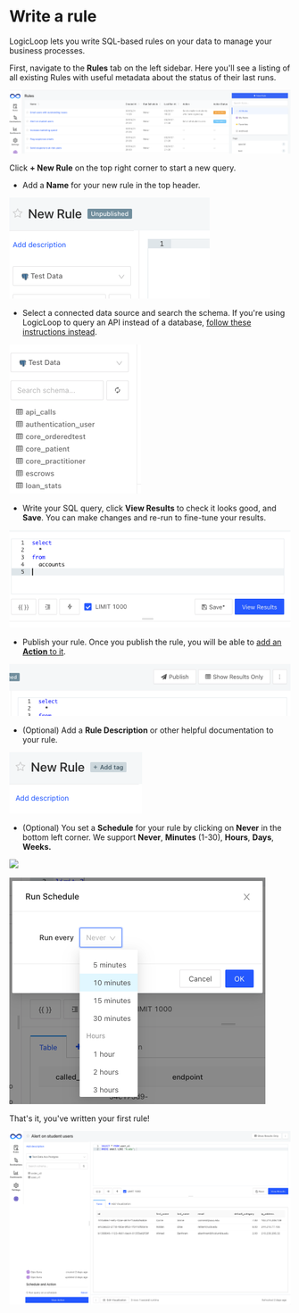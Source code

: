 # Write a rule

LogicLoop lets you write SQL-based rules on your data to manage your business processes.&#x20;

First, navigate to the **Rules** tab on the left sidebar. Here you'll see a listing of all existing Rules with useful metadata about the status of their last runs.

![](../../.gitbook/assets/rules-list.png)

Click **+ New Rule** on the top right corner to start a new query.

* Add a **Name** for your new rule in the top header.

![](<../../.gitbook/assets/Screen Shot 2021-09-01 at 9.37.34 AM (1).png>)

* Select a connected data source and search the schema. If you're using LogicLoop to query an API instead of a database, [follow these instructions instead](../../data-sources/supported-data-sources/json-apis.md).&#x20;

![](<../../.gitbook/assets/Screen Shot 2021-09-01 at 9.38.04 AM.png>)

* Write your SQL query, click **View Results** to check it looks good, and **Save**. You can make changes and re-run to fine-tune your results.

![](<../../.gitbook/assets/Screen Shot 2021-09-01 at 9.41.43 AM.png>)

* Publish your rule. Once you publish the rule, you will be able to [add an **Action** to it](../../actions/actions.md).&#x20;

![](<../../.gitbook/assets/Screen Shot 2021-09-01 at 9.42.29 AM.png>)

* (Optional) Add a **Rule Description** or other helpful documentation to your rule.

![](<../../.gitbook/assets/Screen Shot 2021-09-01 at 9.45.06 AM.png>)

* (Optional) You set a **Schedule** for your rule by clicking on **Never** in the bottom left corner. We support **Never**, **Minutes** (1-30), **Hours**, **Days**, **Weeks.**

![](https://gblobscdn.gitbook.com/assets%2F-MiUC7mpEpd2K-IYLNfq%2F-MiX2hZFh--yJzzgZbZw%2F-MiXFKMnhy5QPiRFGV4Y%2FScreen%20Shot%202021-09-01%20at%209.46.20%20AM.png?alt=media\&token=7f54389a-76f7-4306-bf55-1d59aa5e94a2)

![](<../../.gitbook/assets/Screen Shot 2021-09-01 at 9.46.27 AM.png>)

That's it, you've written your first rule!

![The full page for writing a query](../../.gitbook/assets/query-rule.png)
